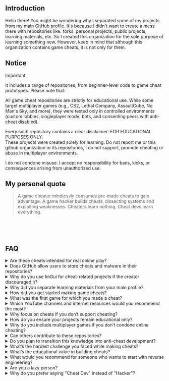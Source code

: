 ## Introduction
Hello there! You might be wondering why I separated some of my projects from my [main GitHub profile](https://github.com/pilot2254). It's because I didn't want to create a mess there with repositories like: forks, personal projects, public projects, learning materials, etc. So I created this organization for the sole purpose of learning something new. However, keep in mind that although this organization contains game cheats, it is not only for them.

## Notice
> [!IMPORTANT]
> It includes a range of repositories, from beginner-level code to game cheat prototypes. Please note that:
>
> All game cheat repositories are strictly for educational use. While some target multiplayer games (e.g., CS2, Lethal Company, AssaultCube, No Man's Sky, and more), they were tested only in controlled environments (custom lobbies, singleplayer mode, bots, and consenting peers with anti-cheat disabled).
>
> Every such repository contains a clear disclaimer: FOR EDUCATIONAL PURPOSES ONLY.<br />
> These projects were created solely for learning. Do not report me or this github organization or its repositories, I do not support, promote cheating or abuse in multiplayer environments.
>
> I do not condone misuse. I accept no responsibility for bans, kicks, or consequences arising from unauthorized use.

## My personal quote
> A game cheater mindlessly consumes pre-made cheats to gain advantage. A game hacker builds cheats, dissecting systems and exploiting weaknesses. Cheaters learn nothing. Cheat devs learn everything.

<!-- ========================================================================================================================================================================================================== -->
<!-- ================================================================================================ FAQ SECTION ============================================================================================= -->
<!-- ========================================================================================================================================================================================================== -->
<br><br><br>

## FAQ

<!-- ================================================================================================ FAQ ITEM ================================================================================================ -->
<details>
  
  <summary>Are these cheats intended for real online play?</summary>
  <br />
  No. Every single repository here is for educational use only.<br />
  I do not support, condone, or promote cheating in multiplayer environments.<br />
  All testing is done in controlled setups - private lobbies, bots, or with consenting peers.<br />
  If you misuse the code, that’s entirely on you.
  
---
</details>

<!-- ================================================================================================ FAQ ITEM ================================================================================================ -->
<details>
  
  <summary>Does GitHub allow users to store cheats and malware in their repositories?</summary>
  <br />
  This is how copilot replied to my GitHub support ticket:
  <br><br>
  <img src="./images/response-from-github-support.png" alt="response from github support">
  
---
</details>

<!-- ================================================================================================ FAQ ITEM ================================================================================================ -->
<details>
  <summary>Why do you use ImGui for cheat-related projects if the creator discouraged it?</summary>
  <br />
  This is a common concern, and it was also described directly in the <a href="https://github.com/ocornut/imgui/issues/1586">ImGui issue #1586</a>.<br />
  Here is ocornut's response to my question for context:
  <br><br>
  <img src="./images/response-from-ocornut.png" alt="Response from ocornut">
  <br><br>
  TL;DR, the maintainer clarified that the main issue is not about banning certain use cases, but about not providing support for cheat-related projects. Since my projects are strictly singleplayer, educational, and open-source, they don't fall under the problematic category.<br /> 
  But to respect creator's position, I do not request support for these projects often.

  ---
</details>


<!-- ================================================================================================ FAQ ITEM ================================================================================================ -->
<details>

  <summary>Why did you separate learning materials from your main profile?</summary>
  <br />
  Like I said before, It's because I didn't want to create a mess there with repositories like: forks, personal projects, public projects, learning materials, etc.
  
---

</details>
<!-- ================================================================================================ FAQ ITEM ================================================================================================ -->
<details>

  <summary>How did you get started making game cheats?</summary>
  <br />
  Since I was studying app development at home and game development at school, I wondered how I could combine these two subjects to learn something new. I searched for tutorials online and started learning Cheat Engine. After I learned the basics, I started combining it with dnSpy, and I'm currently on my way to combining it with C++.

---

</details>
<!-- ================================================================================================ FAQ ITEM ================================================================================================ -->
<details>

  <summary>What was the first game for which you made a cheat?</summary>
  <br />
  Obviously, it was the Cheat Engine tutorial 😅.<br />
  But, to be honest, I don't really remember what the first game I made cheats for was. I think it was GTFO

---
  
</details>
<!-- ================================================================================================ FAQ ITEM ================================================================================================ -->
<details>

  <summary>Which YouTube channels and internet resources would you recommend the most?</summary>
  <br />
  
  **General Development & Learning:**
  
  - [GitHub](https://github.com) - Explore open-source projects for inspiration and ideas, especially if you're unsure what to build.
  - [Build Your Own X](https://github.com/codecrafters-io/build-your-own-x) - A curated list of practical projects and tutorials you can implement yourself.
  - [cplusplus.com](https://cplusplus.com/) - Comprehensive C++ documentation and references.
  - [Unity Learn](https://learn.unity.com/) - Official Unity tutorials and learning paths.
  - [BroCode](https://www.youtube.com/@BroCodez) - High-quality, free coding tutorials covering multiple topics.
  - [TheCherno](https://www.youtube.com/@TheCherno) - In-depth C++ programming lectures.
  - [FreeCodeCamp's UE5 Tutorial](https://youtu.be/6UlU_FsicK8) - Extensive Unreal Engine 5 tutorial covering Blueprints, Materials, Level Design, and C++.
  - [FreeCodeCamp](https://www.freecodecamp.org/) - Broad range of free programming tutorials and courses.

  - [Jonathan Blow](https://www.youtube.com/@jblow888) - I put him here because he helped me with my lack of motivation, and inspired me in certain things
  
  **Game Hacking & Cheat Engine:**
  
  - [Swashed](https://www.youtube.com/@Swashed_) - Beginner-friendly Cheat Engine tutorials.
  - [Intigriti](https://www.youtube.com/@intigriti) - Another solid source for Cheat Engine beginners.
  - [GuidedHacking](https://www.youtube.com/@GuidedHacking) - Free YouTube tutorials plus paid content on their website.
  - [Cazz](https://www.youtube.com/@cazz) - Specialized in cheats for CS2, excellent content.
  - [manuroger](https://www.youtube.com/@manuroger112) - Some useful CS2 hacking videos; limited coverage.

---

</details>

<!-- ================================================================================================ FAQ ITEM ================================================================================================ -->
<details>
  
  <summary>Why focus on cheats if you don’t support cheating?</summary>
  <br />
  
  For me, it’s fun. While learning how to make cheats, I picked up a massive amount of knowledge in programming, reverse engineering, and general computer science. It’s not about gaining unfair advantage, it’s about learning how systems really work.
  
---
</details>

<!-- ================================================================================================ FAQ ITEM ================================================================================================ -->
<details>
  
  <summary>How do you ensure your projects remain educational only?</summary>
  <br />
  
  By intent and by practice. I don’t publish ready-to-use scripts for online abuse. Everything I push here is built with the mindset of learning and experimenting, not exploitation.
  
---

</details>

<!-- ================================================================================================ FAQ ITEM ================================================================================================ -->
<details>
  
  <summary>Why do you include multiplayer games if you don’t condone online cheating?</summary>
  <br />
  
  Because different games pose different challenges. Multiplayer titles often have protections and systems worth studying. Every multiplayer cheat I’ve built was tested only in controlled environments—bots, private lobbies, or with consenting friends. Never in live matchmaking.
  
---

</details>

<!-- ================================================================================================ FAQ ITEM ================================================================================================ -->
<details>
  
  <summary>Can others contribute to these repositories?</summary>
  <br />
  
  Yes. Even though this organization is primarily for my own learning, you’re welcome to open pull requests. If your contribution makes sense, I’ll be happy to merge it.
  
---
  
</details>

<!-- ================================================================================================ FAQ ITEM ================================================================================================ -->
<details>
  
  <summary>Do you plan to transition this knowledge into anti-cheat development?</summary>
  <br />
  
  I’ve thought about it. Right now, I don’t have the skills or resources to make a serious anti-cheat project. Maybe later. It’s a goal for the future.
  
---

</details>

<!-- ================================================================================================ FAQ ITEM ================================================================================================ -->
<details>
  
  <summary>What’s the hardest challenge you faced while making cheats?</summary>
  <br />
  
  Anticheat systems. Even the basic ones can wreck a beginner. I’m still at the beginner stage myself, and anticheat has always been the biggest wall.
  
---
  
</details>

<!-- ================================================================================================ FAQ ITEM ================================================================================================ -->
<details>
  
  <summary>What’s the educational value in building cheats?</summary>
  <br />
  
  Immense. Done properly, game hacking teaches memory management, assembly, reverse engineering, system internals, and practical problem-solving. It’s one of the most hands-on ways to dig into computer science.
  
---
  
</details>

<!-- ================================================================================================ FAQ ITEM ================================================================================================ -->
<details>
  
  <summary>What would you recommend for someone who wants to start with reverse engineering?</summary>
  <br />
  
  Begin with the basics. Complete the entire Cheat Engine tutorial that ships with CE. After that, take a very simple game like <a href="https://longbowgames.com/dxball2/">DXBall2</a> and build a basic cheat table. Crawl before you run.
  
---

</details>

<!-- ================================================================================================ FAQ ITEM ================================================================================================ -->
<details>
  
  <summary>Are you a lazy person?</summary>
  <br />
  
  Absolutely. I’m a certified procrastinator. Probably the laziest person alive. Somehow still managing to build this stuff anyway.
  
---
  
</details>

<!-- ================================================================================================ FAQ ITEM ================================================================================================ -->
<details>

  <summary>Why do you prefer saying "Cheat Dev" instead of "Hacker"?</summary>
  <br />

  The word "hacker" gets thrown around way too much.<br />
  A lot of people (mostly kids) use it for anything even slightly techy, whether it's coding, making cheats, or actual hacking. Some even call cheaters "hackers" just because they brainlessly downloaded something off the internet.<br />
  Over time it started to sound kinda cringe to me, so I just stick with "Cheat Dev." Feels more accurate and way less annoying in my opinion.

---

</details>

<!--
<details>

  <summary>text text text</summary>
  <br>
  text text text

---
  
</details>
-->
